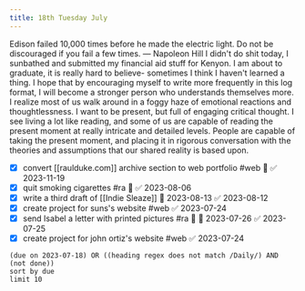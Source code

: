 ```yaml
---
title: 18th Tuesday July
---
```

Edison failed 10,000 times before he made the electric light. Do not be discouraged if you fail a few times.
— Napoleon Hill
I didn't do shit today, I sunbathed and submitted my financial aid stuff for Kenyon.
I am about to graduate, it is really hard to believe- sometimes I think I haven't learned a thing.
I hope that by encouraging myself to write more frequently in this log format, I will become a stronger person who understands themselves more.
I realize most of us walk around in a foggy haze of emotional reactions and thoughtlessness. I want to be present, but full of engaging critical thought.
I see living a lot like reading, and some of us are capable of reading the present moment at really intricate and detailed levels. People are capable of taking the present moment, and placing it in rigorous conversation with the theories and assumptions that our shared reality is based upon.
- [x] convert [[raulduke.com]] archive section to web portfolio #web 🔽 ✅ 2023-11-19
- [x] quit smoking cigarettes #ra 🔺 ✅ 2023-08-06
- [x] write a third draft of [[Indie Sleaze]] 📅 2023-08-13 ✅ 2023-08-12
- [x] create project for suns's website #web ✅ 2023-07-24
- [x] send Isabel a letter with printed pictures #ra 🔺 📅 2023-07-26 ✅ 2023-07-25
- [x] create project for john ortiz's website #web ✅ 2023-07-24
```tasks
(due on 2023-07-18) OR ((heading regex does not match /Daily/) AND (not done))
sort by due
limit 10
```